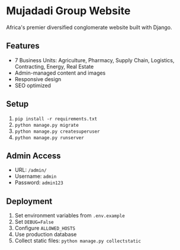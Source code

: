 # Mujadadi Group Website

Africa's premier diversified conglomerate website built with Django.

## Features
- 7 Business Units: Agriculture, Pharmacy, Supply Chain, Logistics, Contracting, Energy, Real Estate
- Admin-managed content and images
- Responsive design
- SEO optimized

## Setup
1. `pip install -r requirements.txt`
2. `python manage.py migrate`
3. `python manage.py createsuperuser`
4. `python manage.py runserver`

## Admin Access
- URL: `/admin/`
- Username: `admin`
- Password: `admin123`

## Deployment
1. Set environment variables from `.env.example`
2. Set `DEBUG=False`
3. Configure `ALLOWED_HOSTS`
4. Use production database
5. Collect static files: `python manage.py collectstatic`